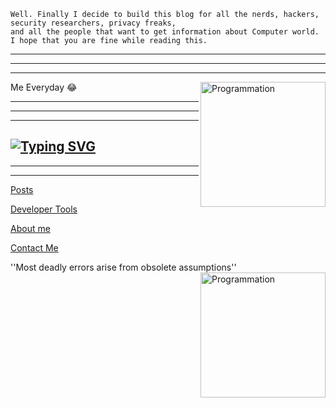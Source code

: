 
```term
Well. Finally I decide to build this blog for all the nerds, hackers, security researchers, privacy freaks, 
and all the people that want to get information about Computer world. I hope that you are fine while reading this.  
```
---
---
---

Me Everyday 😂    <img align="right" src="https://i.giphy.com/media/LmNwrBhejkK9EFP504/200w.webp" alt="Programmation" width="200" />

---
---
---
[![Typing SVG](https://readme-typing-svg.herokuapp.com?size=18&duration=10000&color=F7105F&multiline=true&lines=Hopefulness+i+will+leave+this+page+;With+Speacil+Expectations;Beyond+The+Horizon+With+a+Full+Measearus+)](https://git.io/typing-svg)
---
---
---
[Posts](posts.md)


[Developer Tools](dev.md)


[About me](about.md)


[Contact Me](contacts.md)


''Most deadly errors arise from obsolete assumptions''   <img align="right" src="https://i.imgur.com/wOZ2QHs.gif" alt="Programmation" width="200" />


